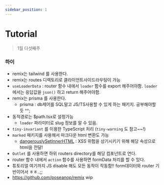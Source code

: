 ```yaml
---
sidebar_position: 1
---
```


# Tutorial

> 1월 다섯째주

### 하이

- remix는 tailwind 를 사용한다.
- remix는 routes 디렉토리로 클라이언트사이드라우팅이 가능
- `useLoaderData` : router 함수 내에서 `loader` 함수를 export 해주어야함. `loader` 에서는 응답값을 `json()` 하고 return 해주어야함.
- remix는 prisma 를 사용한다.
  - prisma : db제어를 SQL말고 JS/TS사용할 수 있게 하는 패키지. 공부해야할듯 ^^;
- 동적경로는 $path.tsx로 설정가능
  - `loader` 파라미터로 slug 정보를 알 수 있음.
- `tiny-invariant` 를 이용한 TypeScript 처리 (`tiny-warning` 도 참고~~!)
- `marked` 패키지를 사용해서 마크다운 html 변환도 가능
  - [dangerouslySetInnerHTML](https://ko.reactjs.org/docs/dom-elements.html#dangerouslysetinnerhtml) : XSS 위험을 상기시키기 위해 해당 속성으로 html을 전달!
- `Outlet` 를 사용하면 하위 routers directory를 해당 컴포넌트로 연다.
- router 함수 내에서 `action` 함수를 사용하면 formData 처리를 할 수 있다.
- 튜토리얼 여기까지 JS disable 해도 모든 동작이 작동함!! form데이터와 router 기반이어서 ㅎㅎ..;;
- https://github.com/poseanop/remix wip
